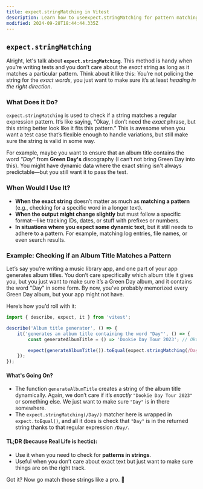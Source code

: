 ```yaml
---
title: expect.stringMatching in Vitest
description: Learn how to useexpect.stringMatching for pattern matching in tests.
modified: 2024-09-28T18:44:44.335Z
---
```


## `expect.stringMatching`

Alright, let's talk about **`expect.stringMatching`**. This method is handy when you’re writing tests and you don’t care about the *exact* string as long as it matches a particular pattern. Think about it like this: You’re not policing the string for the *exact words*, you just want to make sure it’s at least *heading in the right direction*.

### What Does it Do?

`expect.stringMatching` is used to check if a string matches a regular expression pattern. It’s like saying, “Okay, I don’t need the *exact* phrase, but this string better look like it fits this pattern.” This is awesome when you want a test case that’s flexible enough to handle variations, but still make sure the string is valid in some way.

For example, maybe you want to ensure that an album title contains the word *"Day"* from **Green Day's** discography (I can’t not bring Green Day into this). You might have dynamic data where the exact string isn't always predictable—but you still want it to pass the test.

### When Would I Use It?

- **When the exact string** doesn’t matter as much as **matching a pattern** (e.g., checking for a specific word in a longer text).
- **When the output might change slightly** but must follow a specific format—like tracking IDs, dates, or stuff with prefixes or numbers.
- **In situations where you expect some dynamic text**, but it still needs to adhere to a pattern. For example, matching log entries, file names, or even search results.

### Example: Checking if an Album Title Matches a Pattern

Let’s say you’re writing a music library app, and one part of your app generates album titles. You don’t care specifically which album title it gives you, but you just want to make sure it’s a Green Day album, and it contains the word "Day" in some form. By now, you’ve probably memorized every Green Day album, but your app might not have.

Here’s how you’d roll with it:

```js
import { describe, expect, it } from 'vitest';

describe('Album title generator', () => {
	it('generates an album title containing the word "Day"', () => {
		const generateAlbumTitle = () => 'Dookie Day Tour 2023'; // Okay, maybe this doesn't live up to "Dookie"

		expect(generateAlbumTitle()).toEqual(expect.stringMatching(/Day/));
	});
});
```

#### What's Going On?

- The function `generateAlbumTitle` creates a string of the album title dynamically. Again, we don’t care if it’s *exactly* `"Dookie Day Tour 2023"` or something else. We just want to make sure `"Day"` is in there somewhere.
- The `expect.stringMatching(/Day/)` matcher here is wrapped in `expect.toEqual()`, and all it does is check that `"Day"` is in the returned string thanks to that regular expression `/Day/`.

#### TL;DR (because Real Life is hectic):

- Use it when you need to check for **patterns in strings**.
- Useful when you don’t care about exact text but just want to make sure things are on the right track.

Got it? Now go match those strings like a pro. 👊

```ts
```
